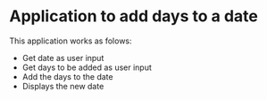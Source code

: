 # Application to add days to a date

This application works as folows:
  - Get date as user input
  - Get days to be added as user input
  - Add the days to the date 
  - Displays the new date

